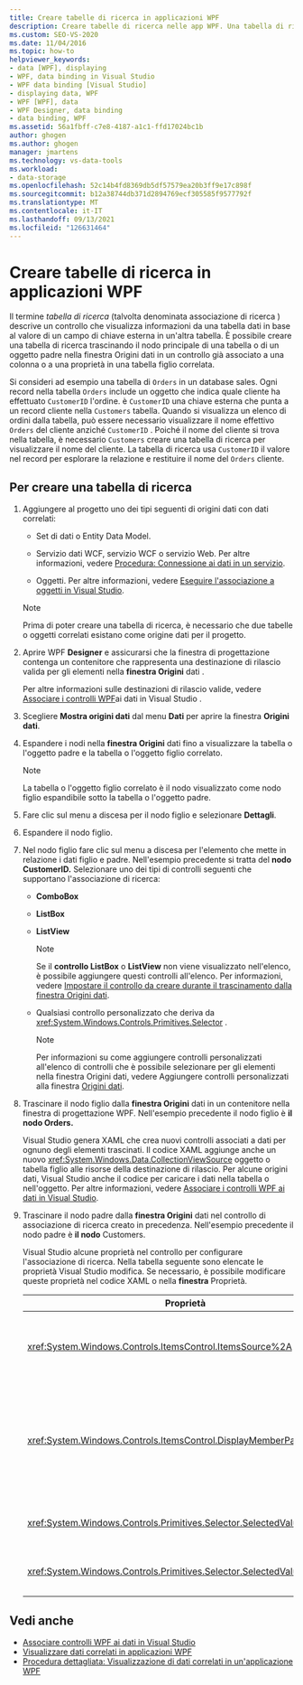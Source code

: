 ```yaml
---
title: Creare tabelle di ricerca in applicazioni WPF
description: Creare tabelle di ricerca nelle app WPF. Una tabella di ricerca è un controllo che mostra le informazioni di una tabella dati in base a un valore di campo di chiave esterna in un'altra tabella.
ms.custom: SEO-VS-2020
ms.date: 11/04/2016
ms.topic: how-to
helpviewer_keywords:
- data [WPF], displaying
- WPF, data binding in Visual Studio
- WPF data binding [Visual Studio]
- displaying data, WPF
- WPF [WPF], data
- WPF Designer, data binding
- data binding, WPF
ms.assetid: 56a1fbff-c7e8-4187-a1c1-ffd17024bc1b
author: ghogen
ms.author: ghogen
manager: jmartens
ms.technology: vs-data-tools
ms.workload:
- data-storage
ms.openlocfilehash: 52c14b4fd8369db5df57579ea20b3ff9e17c898f
ms.sourcegitcommit: b12a38744db371d2894769ecf305585f9577792f
ms.translationtype: MT
ms.contentlocale: it-IT
ms.lasthandoff: 09/13/2021
ms.locfileid: "126631464"
---
```

# <a name="create-lookup-tables-in-wpf-applications"></a>Creare tabelle di ricerca in applicazioni WPF

Il termine *tabella di ricerca* (talvolta denominata associazione di ricerca ) descrive un controllo che visualizza informazioni da una tabella dati in base al valore di un campo di chiave esterna in un'altra tabella.  È possibile creare una tabella di ricerca trascinando il nodo  principale di una tabella o di un oggetto padre nella finestra Origini dati in un controllo già associato a una colonna o a una proprietà in una tabella figlio correlata.

Si consideri ad esempio una tabella di `Orders` in un database sales. Ogni record nella tabella `Orders` include un oggetto che indica quale cliente ha effettuato `CustomerID` l'ordine. è `CustomerID` una chiave esterna che punta a un record cliente nella `Customers` tabella. Quando si visualizza un elenco di ordini dalla tabella, può essere necessario visualizzare il nome effettivo `Orders` del cliente anziché `CustomerID` . Poiché il nome del cliente si trova nella tabella, è necessario `Customers` creare una tabella di ricerca per visualizzare il nome del cliente. La tabella di ricerca usa `CustomerID` il valore nel record per esplorare la relazione e restituire il nome del `Orders` cliente.

## <a name="to-create-a-lookup-table"></a>Per creare una tabella di ricerca

1. Aggiungere al progetto uno dei tipi seguenti di origini dati con dati correlati:

    - Set di dati o Entity Data Model.

    - Servizio dati WCF, servizio WCF o servizio Web. Per altre informazioni, vedere [Procedura: Connessione ai dati in un servizio](../data-tools/how-to-connect-to-data-in-a-service.md).

    - Oggetti. Per altre informazioni, vedere [Eseguire l'associazione a oggetti in Visual Studio](bind-objects-in-visual-studio.md).

    > [!NOTE]
    > Prima di poter creare una tabella di ricerca, è necessario che due tabelle o oggetti correlati esistano come origine dati per il progetto.

2. Aprire WPF **Designer** e assicurarsi che la finestra di progettazione contenga un contenitore che rappresenta una destinazione di rilascio valida per gli elementi nella **finestra Origini** dati .

     Per altre informazioni sulle destinazioni di rilascio valide, vedere [Associare i controlli WPF](../data-tools/bind-wpf-controls-to-data-in-visual-studio.md)ai dati in Visual Studio .

3. Scegliere **Mostra origini dati** dal menu **Dati** per aprire la finestra **Origini dati**.

4. Espandere i nodi nella **finestra Origini** dati fino a visualizzare la tabella o l'oggetto padre e la tabella o l'oggetto figlio correlato.

    > [!NOTE]
    > La tabella o l'oggetto figlio correlato è il nodo visualizzato come nodo figlio espandibile sotto la tabella o l'oggetto padre.

5. Fare clic sul menu a discesa per il nodo figlio e selezionare **Dettagli**.

6. Espandere il nodo figlio.

7. Nel nodo figlio fare clic sul menu a discesa per l'elemento che mette in relazione i dati figlio e padre. Nell'esempio precedente si tratta del **nodo CustomerID.** Selezionare uno dei tipi di controlli seguenti che supportano l'associazione di ricerca:

    - **ComboBox**

    - **ListBox**

    - **ListView**

        > [!NOTE]
        > Se il **controllo ListBox** o **ListView** non viene visualizzato nell'elenco, è possibile aggiungere questi controlli all'elenco. Per informazioni, vedere [Impostare il controllo da creare durante il trascinamento dalla finestra Origini dati](../data-tools/set-the-control-to-be-created-when-dragging-from-the-data-sources-window.md).

    - Qualsiasi controllo personalizzato che deriva da <xref:System.Windows.Controls.Primitives.Selector> .

        > [!NOTE]
        > Per informazioni su come aggiungere controlli personalizzati all'elenco di  controlli che è possibile selezionare per gli elementi nella finestra Origini dati, vedere Aggiungere controlli personalizzati alla finestra [Origini dati](../data-tools/add-custom-controls-to-the-data-sources-window.md).

8. Trascinare il nodo figlio dalla **finestra Origini** dati in un contenitore nella finestra di progettazione WPF. Nell'esempio precedente il nodo figlio è **il nodo Orders.**

     Visual Studio genera XAML che crea nuovi controlli associati a dati per ognuno degli elementi trascinati. Il codice XAML aggiunge anche un nuovo <xref:System.Windows.Data.CollectionViewSource> oggetto o tabella figlio alle risorse della destinazione di rilascio. Per alcune origini dati, Visual Studio anche il codice per caricare i dati nella tabella o nell'oggetto. Per altre informazioni, vedere [Associare i controlli WPF ai dati in Visual Studio](../data-tools/bind-wpf-controls-to-data-in-visual-studio.md).

9. Trascinare il nodo padre dalla **finestra Origini** dati nel controllo di associazione di ricerca creato in precedenza. Nell'esempio precedente il nodo padre è **il nodo** Customers.

     Visual Studio alcune proprietà nel controllo per configurare l'associazione di ricerca. Nella tabella seguente sono elencate le proprietà Visual Studio modifica. Se necessario, è possibile modificare queste proprietà nel codice XAML o nella **finestra** Proprietà.

    |Proprietà|Spiegazione dell'impostazione|
    |--------------| - |
    |<xref:System.Windows.Controls.ItemsControl.ItemsSource%2A>|Questa proprietà specifica la raccolta o l'associazione utilizzata per ottenere i dati visualizzati nel controllo . Visual Studio imposta questa proprietà su <xref:System.Windows.Data.CollectionViewSource> per i dati padre trascinati nel controllo .|
    |<xref:System.Windows.Controls.ItemsControl.DisplayMemberPath%2A>|Questa proprietà specifica il percorso dell'elemento di dati visualizzato nel controllo . Visual Studio imposta questa proprietà sulla prima colonna o proprietà nei dati padre, dopo la chiave primaria, con un tipo di dati stringa.<br /><br /> Se si vuole visualizzare una colonna o una proprietà diversa nei dati padre, modificare questa proprietà nel percorso di una proprietà diversa.|
    |<xref:System.Windows.Controls.Primitives.Selector.SelectedValue%2A>|Visual Studio associa questa proprietà alla colonna o alla proprietà dei dati figlio trascinati nella finestra di progettazione. Si tratta della chiave esterna per i dati padre.|
    |<xref:System.Windows.Controls.Primitives.Selector.SelectedValuePath%2A>|Visual Studio imposta questa proprietà sul percorso della colonna o della proprietà dei dati figlio che rappresenta la chiave esterna per i dati padre.|

## <a name="see-also"></a>Vedi anche

- [Associare controlli WPF ai dati in Visual Studio](../data-tools/bind-wpf-controls-to-data-in-visual-studio.md)
- [Visualizzare dati correlati in applicazioni WPF](../data-tools/display-related-data-in-wpf-applications.md)
- [Procedura dettagliata: Visualizzazione di dati correlati in un'applicazione WPF](../data-tools/display-related-data-in-wpf-applications.md)
